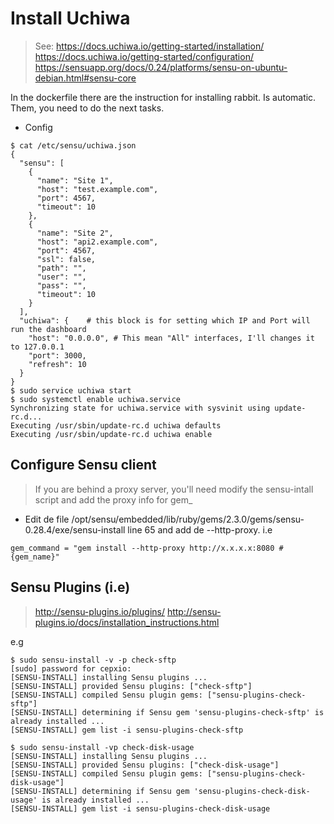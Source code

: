 # Install Uchiwa


> See: https://docs.uchiwa.io/getting-started/installation/
     https://docs.uchiwa.io/getting-started/configuration/
     https://sensuapp.org/docs/0.24/platforms/sensu-on-ubuntu-debian.html#sensu-core

In the dockerfile there are the instruction for installing rabbit. 
Is automatic.
Them, you need to do the next tasks.

* Config
```
$ cat /etc/sensu/uchiwa.json
{
  "sensu": [
    {
      "name": "Site 1",
      "host": "test.example.com",
      "port": 4567,
      "timeout": 10
    },
    {
      "name": "Site 2",
      "host": "api2.example.com",
      "port": 4567,
      "ssl": false,
      "path": "",
      "user": "",
      "pass": "",
      "timeout": 10
    }
  ],
  "uchiwa": {    # this block is for setting which IP and Port will run the dashboard
    "host": "0.0.0.0", # This mean "All" interfaces, I'll changes it to 127.0.0.1
    "port": 3000,
    "refresh": 10
  }
}
$ sudo service uchiwa start
$ sudo systemctl enable uchiwa.service
Synchronizing state for uchiwa.service with sysvinit using update-rc.d...
Executing /usr/sbin/update-rc.d uchiwa defaults
Executing /usr/sbin/update-rc.d uchiwa enable
```

## Configure Sensu client

> If you are behind a proxy server, you'll need modify the sensu-intall script and add the proxy info for gem_

* Edit de file /opt/sensu/embedded/lib/ruby/gems/2.3.0/gems/sensu-0.28.4/exe/sensu-install line 65
and add de --http-proxy. i.e
```
gem_command = "gem install --http-proxy http://x.x.x.x:8080 #{gem_name}"
```

## Sensu Plugins (i.e)

> http://sensu-plugins.io/plugins/
> http://sensu-plugins.io/docs/installation_instructions.html

e.g

```
$ sudo sensu-install -v -p check-sftp
[sudo] password for cepxio:
[SENSU-INSTALL] installing Sensu plugins ...
[SENSU-INSTALL] provided Sensu plugins: ["check-sftp"]
[SENSU-INSTALL] compiled Sensu plugin gems: ["sensu-plugins-check-sftp"]
[SENSU-INSTALL] determining if Sensu gem 'sensu-plugins-check-sftp' is already installed ...
[SENSU-INSTALL] gem list -i sensu-plugins-check-sftp
```
```
$ sudo sensu-install -vp check-disk-usage
[SENSU-INSTALL] installing Sensu plugins ...
[SENSU-INSTALL] provided Sensu plugins: ["check-disk-usage"]
[SENSU-INSTALL] compiled Sensu plugin gems: ["sensu-plugins-check-disk-usage"]
[SENSU-INSTALL] determining if Sensu gem 'sensu-plugins-check-disk-usage' is already installed ...
[SENSU-INSTALL] gem list -i sensu-plugins-check-disk-usage
```
